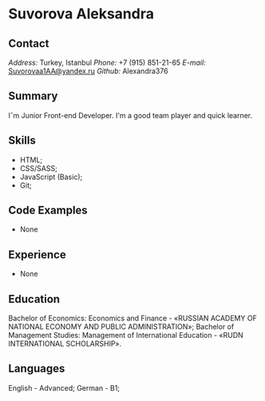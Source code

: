# Suvorova Aleksandra

## Contact

*Address:* Turkey, Istanbul
*Phone:* +7 (915) 851-21-65
*E-mail:* Suvorovaa1AA@yandex.ru
*Github:* Alexandra376

## Summary

Iˆm Junior Front-end Developer. I'm a good team player and quick learner.

## Skills 

- HTML;
- CSS/SASS;
- JavaScript (Basic);
- Git;

## Code Examples 

- None

## Experience 

- None

## Education 

Bachelor of Economics: Economics and Finance - «RUSSIAN ACADEMY OF NATIONAL ECONOMY AND PUBLIC ADMINISTRATION»; Bachelor of Management Studies: Management of International Education - «RUDN INTERNATIONAL SCHOLARSHIP».

## Languages

English - Advanced;
German - B1;


